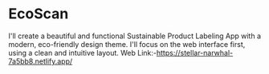 # EcoScan
I'll create a beautiful and functional Sustainable Product Labeling App with a modern, eco-friendly design theme. I'll focus on the web interface first, using a clean and intuitive layout.
Web Link:-https://stellar-narwhal-7a5bb8.netlify.app/
